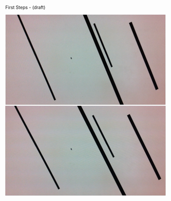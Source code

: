First Steps - (draft)

![first steps](project_images/move_a.png "firs steps")
![first steps](project_images/move_b.png "firs steps")
